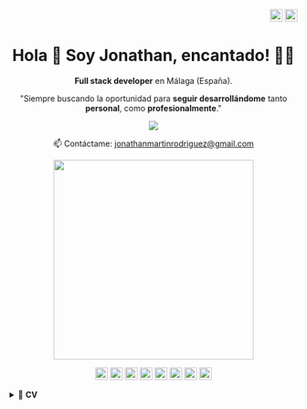 <p align="right">
<a href="https://github.com/JoniMR/JoniMR/blob/main/README_es.md" target="_blank" rel="noopener noreferrer"><img height="22" src="https://cdn-icons-png.flaticon.com/512/197/197593.png" alt="Readme en español"></a>
<a href="https://github.com/JoniMR/JoniMR/blob/main/README.md" target="_blank" rel="noopener noreferrer"><img height="22" src="https://cdn-icons-png.flaticon.com/512/197/197374.png" alt="Readme in english"></a></p>

<h1 align='center'>
  Hola 👋 Soy Jonathan, encantado! 👨‍💻
</h1>

<p align='center'>
  <b>Full stack developer</b> en Málaga (España).
</p>

<p align='center'>
"Siempre buscando la oportunidad para <b>seguir desarrollándome</b> tanto <b>personal</b>, como <b>profesionalmente</b>."
</p>

<p align='center'>
  
  <a href="https://www.linkedin.com/in/jonathan-martin-rodriguez/">
    <img src="https://img.shields.io/badge/linkedin-%230077B5.svg?&style=for-the-badge&logo=linkedin&logoColor=white" />
  </a>
  
</p>

<p align='center'>
  📫 Contáctame: <a href='jonathanmartinrodriguez@gmail.com'>jonathanmartinrodriguez@gmail.com</a>
</p>

<p align='center'>
  <a href="#"><img src="https://github-readme-stats.vercel.app/api?username=JoniMR&show_icons=true&count_private=true&theme=dark" width="350"></a>
</p>

<p align='center'>
<img height="22" src="https://img.shields.io/badge/HTML5-E34F26?style=for-the-badge&logo=html5&logoColor=white" />
<img height="22" src="https://img.shields.io/badge/CSS3-1572B6?style=for-the-badge&logo=css3&logoColor=white" />
<img height="22" src="https://img.shields.io/badge/JavaScript-323330?style=for-the-badge&logo=javascript&logoColor=F7DF1E" />
<img height="22" src="https://img.shields.io/badge/typescript-%23007ACC.svg?style=for-the-badge&logo=typescript&logoColor=white" />
<img height="22" src="https://img.shields.io/badge/Angular-DD0031?style=for-the-badge&logo=angular&logoColor=white" />
<img height="22" src="https://img.shields.io/badge/node.js-6DA55F?style=for-the-badge&logo=node.js&logoColor=white)" />
<img height="22" src="https://img.shields.io/badge/MySQL-005C84?style=for-the-badge&logo=mysql&logoColor=white" />
<img height="22" src="https://img.shields.io/badge/postgres-%23316192.svg?style=for-the-badge&logo=postgresql&logoColor=white" />
</p>

<details>
  <summary>📃 <b>CV</b> </summary>


## Educación

- 📖 **Full Stack Angular 12 - Node.js Bootcamp**\
📆 2023\
📍 **Babel** - Málaga, Spain
  
- 📖 **Certificado de profesionalidad - Desarrollo de aplicaciones con tecnologías Web**\
📆 2022\
📍 **I.E.S Campanillas** - Málaga, España

- 📖 **Técnico superior en Automatización y Robótica Industrial**\
📆 2019 - 2021\
📍 **I.E.S Salesianos Palma del Río** - Córdoba, España
  
## Experiencia

- 💻 **Ingeniero de software Full Stack**\
📆 2023 - Actualmente\
📍 **Santander SCIB** - Málaga, Spain

- 💻 **Ingeniero de software Full Stack**\
📆 2023\
📍 **Babel** - Málaga, Spain

- 💻 **Programador de PLC**\
📆 2021\
📍 **VEREDA SYSTEM SOTECONTROL, S.L** - Málaga, España
  
- 👨‍💻 **Especialista en Arbitraje y Matched Betting**\
📆 2016 - 2021\
📍 **Freelance** - Málaga, España
